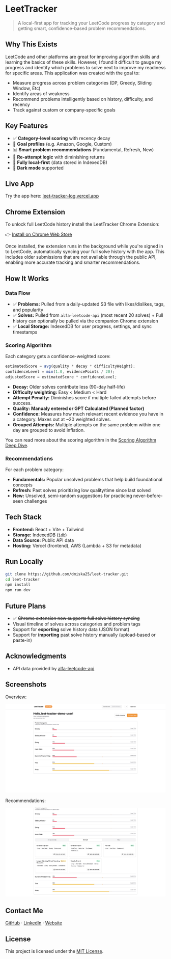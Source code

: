 # LeetTracker

> A local-first app for tracking your LeetCode progress by category and getting smart, confidence-based problem recommendations.

## Why This Exists

LeetCode and other platforms are great for improving algorithm skills and learning the basics of these skills. However, I found it difficult to gauge my progress and identify which problems to solve next to improve my readiness for specific areas. This application was created with the goal to:

- Measure progress across problem categories (DP, Greedy, Sliding Window, Etc)
- Identify areas of weakness
- Recommend problems intelligently based on history, difficulty, and recency
- Track against custom or company-specific goals

## Key Features

- ✅ **Category-level scoring** with recency decay
- 🎯 **Goal profiles** (e.g. Amazon, Google, Custom)
- 📊 **Smart problem recommendations** (Fundamental, Refresh, New)
- 🔁 **Re-attempt logic** with diminishing returns
- 🔐 **Fully local-first** (data stored in IndexedDB)
- 🌙 **Dark mode** supported

## Live App

Try the app here: [leet-tracker-log.vercel.app](https://leet-tracker-log.vercel.app/)

## Chrome Extension

To unlock full LeetCode history install the LeetTracker Chrome Extension:

👉 [Install on Chrome Web Store](https://chrome.google.com/webstore/detail/leettracker/aabfdphdfflecolneofmehajjmmpmgeg)

Once installed, the extension runs in the background while you're signed in to LeetCode, automatically syncing your full solve history with the app. This includes older submissions that are not available through the public API, enabling more accurate tracking and smarter recommendations.

## How It Works

### Data Flow

- ✅ **Problems:** Pulled from a daily-updated S3 file with likes/dislikes, tags, and popularity
- ✅ **Solves:** Pulled from `alfa-leetcode-api` (most recent 20 solves) + Full history can optionally be pulled via the companion Chrome extension
- ✅ **Local Storage:** IndexedDB for user progress, settings, and sync timestamps

### Scoring Algorithm

Each category gets a confidence-weighted score:

```ts
estimatedScore = avg(quality * decay * difficultyWeight);
confidenceLevel = min(1.0, evidencePoints / 20);
adjustedScore = estimatedScore * confidenceLevel;
```

- **Decay:** Older solves contribute less (90-day half-life)
- **Difficulty weighting:** Easy < Medium < Hard
- **Attempt Penalty:** Diminishes score if multiple failed attempts before success.
- **Quality: Manualy entered or GPT Calculated (Planned factor)**
- **Confidence:** Measures how much relevant recent evidence you have in a category. Maxes out at ~20 weighted solves.
- **Grouped Attempts:** Multiple attempts on the same problem within one day are grouped to avoid inflation.

You can read more about the scoring algorithm in the [Scoring Algorithm Deep Dive](docs/leet-tracker-scoring-doc.md).

### Recommendations

For each problem category:

- **Fundamentals:** Popular unsolved problems that help build foundational concepts
- **Refresh:** Past solves prioritizing low quality/time since last solved
- **New:** Unsolved, semi-random suggestions for practicing never-before-seen challenges

## Tech Stack

- **Frontend:** React + Vite + Tailwind
- **Storage:** IndexedDB (`idb`)
- **Data Source:** Public API data
- **Hosting:** Vercel (frontend), AWS (Lambda + S3 for metadata)

## Run Locally

```bash
git clone https://github.com/dmiska25/leet-tracker.git
cd leet-tracker
npm install
npm run dev
```

## Future Plans

- ✅ ~~Chrome extension now supports full solve history syncing~~
- Visual timeline of solves across categories and problem tags
- Support for **exporting** solve history data (JSON format)
- Support for **importing** past solve history manually (upload-based or paste-in)

## Acknowledgments

- API data provided by [alfa-leetcode-api](https://github.com/alfaarghya/alfa-leetcode-api)

## Screenshots

Overview:

![Dashboard](./public/screenshots/overview.png)

Recommendations:

![Dashboard](./public/screenshots/refresh.png)

## Contact Me

[GitHub](https://github.com/dmiska25) · [LinkedIn](https://www.linkedin.com/in/djmiska25/) · [Website](https://djmiska25.vercel.app/)

## License

This project is licensed under the [MIT License](LICENSE).
